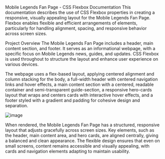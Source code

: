 Mobile Legends Fan Page - CSS Flexbox Documentation
This documentation describes the use of CSS Flexbox properties in creating a responsive, visually appealing layout for the Mobile Legends Fan Page. Flexbox enables flexible and efficient arrangements of elements, particularly for handling alignment, spacing, and responsive behavior across screen sizes.

Project Overview
The Mobile Legends Fan Page includes a header, main content section, and footer. It serves as an informational webpage, with a specific focus on Mobile Legends news, guides, and updates. CSS Flexbox is used throughout to structure the layout and enhance user experience on various devices.

The webpage uses a flex-based layout, applying centered alignment and column stacking for the body, a full-width header with centered navigation links and hover effects, a main content section with a centered, readable container and semi-transparent guide-section, a responsive hero-cards layout that wraps and centers cards with interactive hover effects, and a footer styled with a gradient and padding for cohesive design and separation.

![image](https://github.com/user-attachments/assets/e553463e-ab25-4c2f-9c92-9ca143bf3190)

When rendered, the Mobile Legends Fan Page has a structured, responsive layout that adjusts gracefully across screen sizes. Key elements, such as the header, main content area, and hero cards, are aligned centrally, giving a balanced and clean appearance. The flexible design ensures that even on small screens, content remains accessible and visually appealing, with cards and navigation elements adapting to maintain usability.

